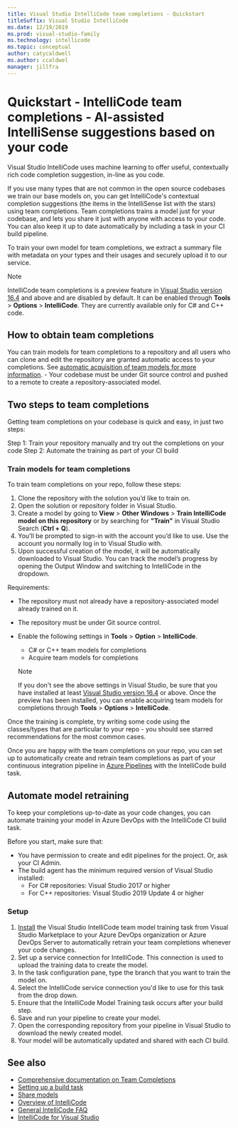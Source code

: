 ```yaml
---
title: Visual Studio IntelliCode team completions - Quickstart
titleSuffix: Visual Studio IntelliCode
ms.date: 12/19/2019
ms.prod: visual-studio-family
ms.technology: intellicode
ms.topic: conceptual
author: catycaldwell
ms.author: ccaldwel
manager: jillfra
---
```

# Quickstart - IntelliCode team completions - AI-assisted IntelliSense suggestions based on your code

Visual Studio IntelliCode uses machine learning to offer useful, contextually rich code completion suggestion, in-line as you code.

If you use many types that are not common in the open source codebases we train our base models on, you can get IntelliCode's contextual completion suggestions (the items in the IntelliSense list with the stars) using team completions. Team completions trains a model just for your codebase, and lets you share it just with anyone with access to your code. You can also keep it up to date automatically by including a task in your CI build pipeline.

To train your own model for team completions, we extract a summary file with metadata on your types and their usages and securely upload it to our service.

   > [!NOTE]
   > IntelliCode team completions is a preview feature in [Visual Studio version 16.4](https://docs.microsoft.com/visualstudio/releases/2019/release-notes) and above and are disabled by default. It can be enabled through **Tools** > **Options** > **IntelliCode**. They are currently available only for C# and C++ code.
   
## How to obtain team completions

You can train models for team completions to a repository and all users who can clone and edit the repository are granted automatic access to your completions. See [automatic acquisition of team models for more information](share-models.md).
    - Your codebase must be under Git source control and pushed to a remote to create a repository-associated model.

## Two steps to team completions

Getting team completions on your codebase is quick and easy, in just two steps:

Step 1: Train your repository manually and try out the completions on your code
Step 2: Automate the training as part of your CI build

### Train models for team completions

To train team completions on your repo, follow these steps:

1.  Clone the repository with the solution you’d like to train on.
1.  Open the solution or repository folder in Visual Studio.
1.	Create a model by going to **View** > **Other Windows** > **Train IntelliCode model on this repository** or by searching for **"Train"** in Visual Studio Search (**Ctrl + Q**).
1.	You’ll be prompted to sign-in with the account you’d like to use. Use the account you normally log in to Visual Studio with.
1.	Upon successful creation of the model, it will be automatically downloaded to Visual Studio. You can track the model’s progress by opening the Output Window and switching to IntelliCode in the dropdown. 

Requirements:

- The repository must not already have a repository-associated model already trained on it.
- The repository must be under Git source control.
- Enable the following settings in **Tools** > **Option** > **IntelliCode**.
   - C# or C++ team models for completions
   - Acquire team models for completions

   > [!NOTE]
   > If you don't see the above settings in Visual Studio, be sure that you have installed at least [Visual Studio version 16.4](https://docs.microsoft.com/visualstudio/releases/2019/release-notes) or above. Once the preview has been installed, you can enable acquiring team models for completions through **Tools** > **Options** > **IntelliCode**.

Once the training is complete, try writing some code using the classes/types that are particular to your repo - you should see starred recommendations for the most common cases.

Once you are happy with the team completions on your repo, you can set up to automatically create and retrain team completions as part of your continuous integration pipeline in [Azure Pipelines](https://azure.microsoft.com/services/devops/pipelines/) with the IntelliCode build task.

## Automate model retraining
To keep your completions up-to-date as your code changes, you can automate training your model in Azure DevOps with the IntelliCode CI build task.

Before you start, make sure that: 
* You have permission to create and edit pipelines for the project. Or, ask your CI Admin.
* The build agent has the minimum required version of Visual Studio installed:
  *  For C# repositories: Visual Studio 2017 or higher
  * For C++ repositories: Visual Studio 2019 Update 4 or higher

### Setup
1. [Install](https://marketplace.visualstudio.com/items?itemName=VisualStudioExptTeam.VSIntelliCodeTeamModelTraining) the Visual Studio IntelliCode team model training task from Visual Studio Marketplace to your Azure DevOps organization or Azure DevOps Server to automatically retrain your team completions whenever your code changes.
1. Set up a service connection for IntelliCode. This connection is used to upload the training data to create the model.
1. In the task configuration pane, type the branch that you want to train the model on. 
1. Select the IntelliCode service connection you'd like to use for this task from the drop down.
1. Ensure that the IntelliCode Model Training task occurs after your build step.
1. Save and run your pipeline to create your model.
1. Open the corresponding repository from your pipeline in Visual Studio to download the newly created model. 
1. Your model will be automatically updated and shared with each CI build.


## See also
- [Comprehensive documentation on Team Completions](custom-models.md)
- [Setting up a build task](https://marketplace.visualstudio.com/items?itemName=VisualStudioExptTeam.VSIntelliCodeTeamModelTraining)
- [Share models](share-models.md)
- [Overview of IntelliCode](overview.md)
- [General IntelliCode FAQ](faq.md)
- [IntelliCode for Visual Studio](intellicode-visual-studio.md)
